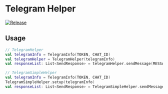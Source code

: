 # Telegram Helper
[![Release](https://jitpack.io/v/hoho4190/telegram-helper.svg)](https://jitpack.io/#hoho4190/telegram-helper)

## Usage
```kotlin
// TelegramHelper
val telegramInfo = TelegramInfo(TOKEN, CHAT_ID)
val telegramHelper = TelegramHelper(telegramInfo)
val responseList: List<SendResponse> = telegramHelper.sendMessage(MESSAGE)

// TelegramSimpleHelper
val telegramInfo = TelegramInfo(TOKEN, CHAT_ID)
TelegramSimpleHelper.setup(telegramInfo)
val responseList: List<SendResponse> = TelegramSimpleHelper.sendMessage(MESSAGE)
```
